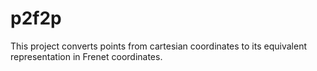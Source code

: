 # p2f2p
This project converts points from cartesian coordinates to its equivalent representation in Frenet coordinates.
